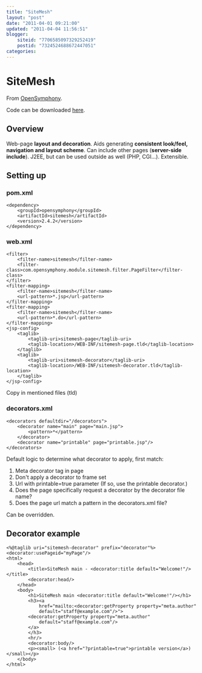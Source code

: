 ```yaml
---
title: "SiteMesh"
layout: "post"
date: "2011-04-01 09:21:00"
updated: "2011-04-04 11:56:51"
blogger:
    siteid: "7706585097329252419"
    postid: "7324524688672447051"
categories: 
---
```


# SiteMesh
From <a href="http://www.opensymphony.com/sitemesh/">OpenSymphony</a>.

Code can be downloaded <a href="https://docs.google.com/a/antares.no/leaf?id=0B8PMyhF3byYlZWQxOWE0OGQtMTc2Ny00YTVkLWI0ZDEtM2VhNDYwMmQwMGE0&amp;hl=en&amp;authkey=CIrBxtUF">here</a>.

## Overview
Web-page **layout and decoration**.
Aids generating **consistent look/feel, navigation and layout scheme**.
Can include other pages (**server-side include**).
J2EE, but can be used outside as well (PHP, CGI...).
Extensible.


## Setting up

### pom.xml
~~~~~~
<dependency>
	<groupId>opensymphony</groupId>
	<artifactId>sitemesh</artifactId>
	<version>2.4.2</version>
</dependency>
~~~~~~

### web.xml
~~~~~~
<filter>
	<filter-name>sitemesh</filter-name>
	<filter-class>com.opensymphony.module.sitemesh.filter.PageFilter</filter-class>
</filter>
<filter-mapping>
	<filter-name>sitemesh</filter-name>
	<url-pattern>*.jsp</url-pattern>
</filter-mapping>
<filter-mapping>
	<filter-name>sitemesh</filter-name>
	<url-pattern>*.do</url-pattern>
</filter-mapping>
<jsp-config>
	<taglib>
		<taglib-uri>sitemesh-page</taglib-uri>
		<taglib-location>/WEB-INF/sitemesh-page.tld</taglib-location>
	</taglib>
	<taglib>
		<taglib-uri>sitemesh-decorator</taglib-uri>
		<taglib-location>/WEB-INF/sitemesh-decorator.tld</taglib-location>
	</taglib>
</jsp-config>
~~~~~~

Copy in mentioned files (tld)

### decorators.xml
~~~~~~
<decorators defaultdir="/decorators">
	<decorator name="main" page="main.jsp">
		<pattern>*</pattern>
	</decorator>
	<decorator name="printable" page="printable.jsp"/>
</decorators>
~~~~~~

Default logic to determine what decorator to apply, first match:

1. Meta decorator tag in page
2. Don't apply a decorator to frame set
3. Url with printable=true parameter (If so, use the printable decorator.)
4. Does the page specifically request a decorator by the decorator file name?
5. Does the page url match a pattern in the decorators.xml file?

Can be overridden.

## Decorator example
~~~~~~
<%@taglib uri="sitemesh-decorator" prefix="decorator"%>
<decorator:usePageid="myPage"/>
<html>
	<head>
		<title>SiteMesh main - <decorator:title default="Welcome!"/></title>
		<decorator:head/>
	</head>
	<body>
		<h1>SiteMesh main <decorator:title default="Welcome!"/></h1>
		<h3><a
			href="mailto:<decorator:getProperty property="meta.author"
			default="staff@example.com"/>">
		<decorator:getProperty property="meta.author"
			default="staff@example.com"/>
		</a>
		</h3>
		<hr/>
		<decorator:body/>
		<p><small> (<a href="?printable=true">printable version</a>)</small></p>
	</body>
</html>
~~~~~~
